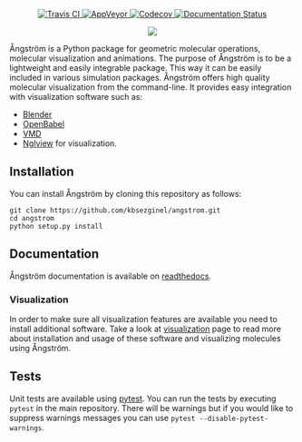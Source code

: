 <p align="center">
<a href="https://travis-ci.org/kbsezginel/angstrom">
  <img src="https://travis-ci.org/kbsezginel/angstrom.svg?branch=master" alt="Travis CI"/>
</a>
<a href="https://ci.appveyor.com/project/kbsezginel/angstrom">
  <img src="https://ci.appveyor.com/api/projects/status/lcj1f73iet2gt5up?svg=true" alt="AppVeyor"/>
</a>
<a href="https://codecov.io/gh/kbsezginel/angstrom">
  <img src="https://codecov.io/gh/kbsezginel/angstrom/branch/master/graph/badge.svg" alt="Codecov"/>
</a>
<a href='https://angstrom.readthedocs.io/en/latest/?badge=latest'>
    <img src='https://readthedocs.org/projects/angstrom/badge/?version=latest' alt='Documentation Status' />
</a>
</p>

<p align="center"><img src="https://raw.githubusercontent.com/kbsezginel/angstrom/master/docs/assets/img/angstrom-logo.png"></p>

Ångström is a Python package for geometric molecular operations, molecular visualization and animations.
The purpose of Ångström is to be a lightweight and easily integrable package.
This way it can be easily included in various simulation packages.
Ångström offers high quality molecular visualization from the command-line.
It provides easy integration with visualization software such as:
-   [Blender](https://www.blender.org/)
-   [OpenBabel](http://openbabel.org/wiki/Main_Page)
-   [VMD](http://www.ks.uiuc.edu/Research/vmd/)
-   [Nglview](https://github.com/arose/nglview) for visualization.

## Installation
You can install Ångström by cloning this repository as follows:
```
git clone https://github.com/kbsezginel/angstrom.git
cd angstrom
python setup.py install
```

## Documentation
Ångström documentation is available on [readthedocs](https://angstrom.readthedocs.io/en/latest/).

### Visualization
In order to make sure all visualization features are available you need to install additional software.
Take a look at [visualization](https://kbsezginel.github.io/angstrom/visualization) page to read more about installation and usage of these software
and visualizing molecules using Ångström.

## Tests
Unit tests are available using [pytest](https://docs.pytest.org/en/latest/).
You can run the tests by executing `pytest` in the main repository.
There will be warnings but if you would like to suppress warnings messages you can use `pytest --disable-pytest-warnings`.
